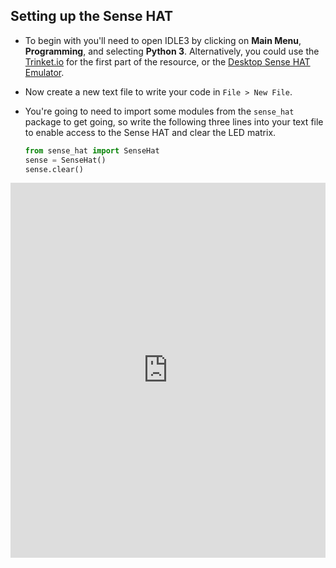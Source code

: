 ## Setting up the Sense HAT

- To begin with you'll need to open IDLE3 by clicking on **Main Menu**, **Programming**, and selecting **Python 3**. Alternatively, you could use the [Trinket.io](https://trinket.io/) for the first part of the resource, or the [Desktop Sense HAT Emulator](https://www.raspberrypi.org/blog/desktop-sense-hat-emulator/).

- Now create a new text file to write your code in `File > New File`.

- You're going to need to import some modules from the `sense_hat` package to get going, so write the following three lines into your text file to enable access to the Sense HAT and clear the LED matrix.

	```python
	from sense_hat import SenseHat
	sense = SenseHat()
	sense.clear()
	```

<iframe src="https://trinket.io/embed/python/bca5631501" width="100%" height="600" frameborder="0" marginwidth="0" marginheight="0" allowfullscreen></iframe>

